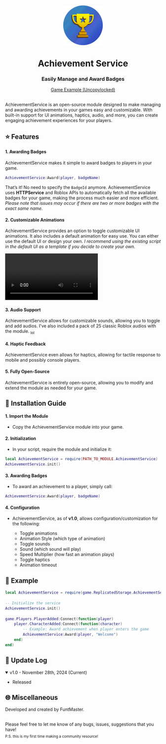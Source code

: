 <div align="center">

![](https://github.com/funtmaster/AchievementService/blob/3abaf995c03c670bdd45e2a9a4ede302532adbd4/Logo.png)

</div>

<div align="center"><h1>Achievement Service</h1></div>
<div align="center"><h3>Easily Manage and Award Badges</h3></div>
<div align="center"><a href="https://www.roblox.com/games/127054146251804/AchievementService">Game Example (Uncopylocked)</a></div>

<br>AchievementService is an open-source module designed to make managing and awarding achievements in your games easy and customizable. With built-in support for UI animations, haptics, audio, and more, you can create engaging achievement experiences for your players.

<h2>⭐ Features</h2>

<h4> 1. Awarding Badges</h4>
AchievementService makes it simple to award badges to players in your game.

```lua
AchievementService:Award(player, badgeName)
```
That’s it! No need to specify the `BadgeId` anymore. AchievementService uses **HTTPService** and Roblox APIs to automatically fetch all the available badges for your game, making the process much easier and more efficient. *Please note that issues may occur if there are two or more badges with the exact same name.*


<h4> 2. Customizable Animations</h4>
AchievementService provides an option to toggle customizable UI animations. It also includes a default animation for easy use. You can either use the default UI or design your own. <i>I recommend using the existing script in the default UI as a template if you decide to create your own.</i>

![](https://github.com/funtmaster/AchievementService/blob/2efe12046beb4afb46980db811b31e24255d179b/Animation.mov)

<h4> 3. Audio Support</h4>
AchievementService allows for customizable sounds, allowing you to toggle and add audios. I've also included a pack of 25 classic Roblox audios with the module. <sub>lol</sub>

<h4> 4. Haptic Feedback</h4>
AchievementService even allows for haptics, allowing for tactile response to mobile and possibly console players.

<h4> 5. Fully Open-Source</h4>
AchievementService is entirely open-source, allowing you to modify and extend the module as needed for your game.

<h2>🔨 Installation Guide</h2>
<h4>1. Import the Module</h4>

* Copy the AchievementService module into your game.

<h4>2. Initialization</h4>

* In your script, require the module and initialize it:
```lua
local AchievementService = require(PATH_TO_MODULE.AchievementService)
AchievementService.init()
```

<h4>3. Awarding Badges</h4>

* To award an achievement to a player, simply call:
```lua
AchievementService:Award(player, badgeName)
```

<h4>4. Configuration</h4>

* AchievementService, as of **v1.0**, allows configuration/customization for the following:

  * Toggle animations
   * Animation Style (which type of animation)
   * Toggle sounds
  * Sound (which sound will play)
  * Speed Multiplier (how fast an animation plays)
  * Toggle haptics
  * Animation timeout

<h2>🧠 Example</h2>

```lua
local AchievementService = require(game.ReplicatedStorage.AchievementService)

-- Initialize the service
AchievementService.init()

game.Players.PlayerAdded:Connect(function(player)
    player.CharacterAdded:Connect(function(character)
        -- Example: Award achievement when player enters the game
        AchievementService:Award(player, "Welcome")
    end)
end)
```

<h2>📜 Update Log</h2>


<details open>
<summary>v1.0 - November 28th, 2024 (Current)</summary>

  * Released
</details>

<h2>🌐 Miscellaneous</h2>
Developed and created by FuntMaster.

<br>Please feel free to let me know of any bugs, issues, suggestions that you have!
<br><sub>P.S. this is my first time making a community resource!</sub>
